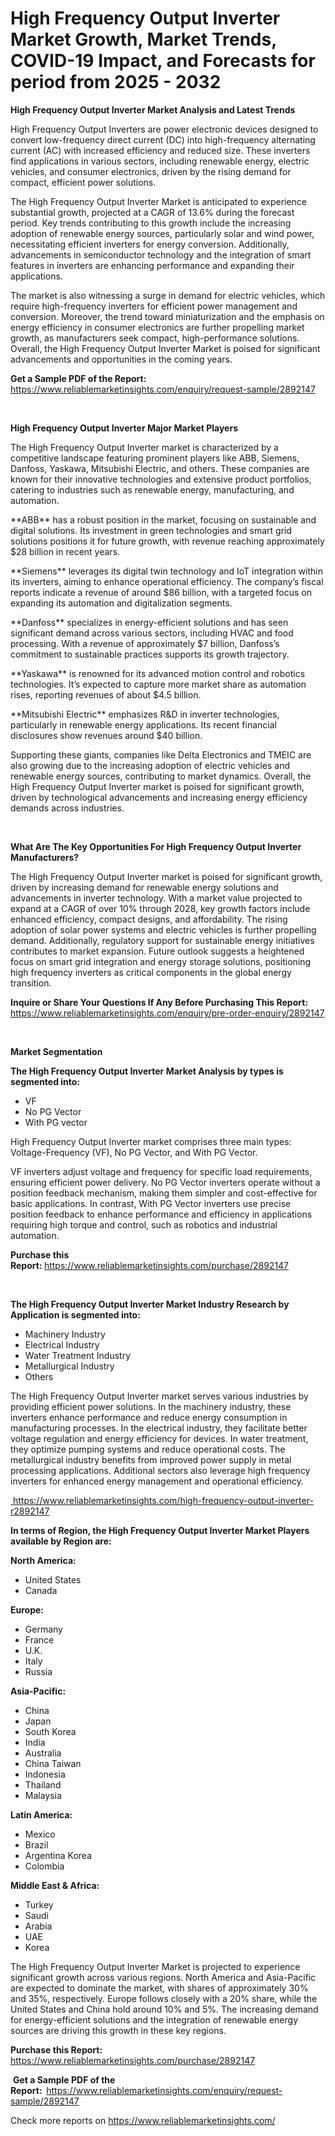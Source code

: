 <p><h1>High Frequency Output Inverter Market Growth, Market Trends, COVID-19 Impact, and Forecasts for period from 2025 - 2032</h1></p><p><strong>High Frequency Output Inverter Market Analysis and Latest Trends</strong></p>
<p><p>High Frequency Output Inverters are power electronic devices designed to convert low-frequency direct current (DC) into high-frequency alternating current (AC) with increased efficiency and reduced size. These inverters find applications in various sectors, including renewable energy, electric vehicles, and consumer electronics, driven by the rising demand for compact, efficient power solutions. </p><p>The High Frequency Output Inverter Market is anticipated to experience substantial growth, projected at a CAGR of 13.6% during the forecast period. Key trends contributing to this growth include the increasing adoption of renewable energy sources, particularly solar and wind power, necessitating efficient inverters for energy conversion. Additionally, advancements in semiconductor technology and the integration of smart features in inverters are enhancing performance and expanding their applications.</p><p>The market is also witnessing a surge in demand for electric vehicles, which require high-frequency inverters for efficient power management and conversion. Moreover, the trend toward miniaturization and the emphasis on energy efficiency in consumer electronics are further propelling market growth, as manufacturers seek compact, high-performance solutions. Overall, the High Frequency Output Inverter Market is poised for significant advancements and opportunities in the coming years.</p></p>
<p><strong>Get a Sample PDF of the Report:&nbsp;</strong> <a href="https://www.reliablemarketinsights.com/enquiry/request-sample/2892147?utm_campaign=2002&utm_medium=2&utm_source=Github&utm_content=ia&utm_term=15032025&utm_id=high-frequency-output-inverter">https://www.reliablemarketinsights.com/enquiry/request-sample/2892147</a></p>
<p>&nbsp;</p>
<p><strong>High Frequency Output Inverter Major Market Players</strong></p>
<p><p>The High Frequency Output Inverter market is characterized by a competitive landscape featuring prominent players like ABB, Siemens, Danfoss, Yaskawa, Mitsubishi Electric, and others. These companies are known for their innovative technologies and extensive product portfolios, catering to industries such as renewable energy, manufacturing, and automation.</p><p>**ABB** has a robust position in the market, focusing on sustainable and digital solutions. Its investment in green technologies and smart grid solutions positions it for future growth, with revenue reaching approximately $28 billion in recent years.</p><p>**Siemens** leverages its digital twin technology and IoT integration within its inverters, aiming to enhance operational efficiency. The company’s fiscal reports indicate a revenue of around $86 billion, with a targeted focus on expanding its automation and digitalization segments.</p><p>**Danfoss** specializes in energy-efficient solutions and has seen significant demand across various sectors, including HVAC and food processing. With a revenue of approximately $7 billion, Danfoss’s commitment to sustainable practices supports its growth trajectory.</p><p>**Yaskawa** is renowned for its advanced motion control and robotics technologies. It’s expected to capture more market share as automation rises, reporting revenues of about $4.5 billion.</p><p>**Mitsubishi Electric** emphasizes R&D in inverter technologies, particularly in renewable energy applications. Its recent financial disclosures show revenues around $40 billion.</p><p>Supporting these giants, companies like Delta Electronics and TMEIC are also growing due to the increasing adoption of electric vehicles and renewable energy sources, contributing to market dynamics. Overall, the High Frequency Output Inverter market is poised for significant growth, driven by technological advancements and increasing energy efficiency demands across industries.</p></p>
<p>&nbsp;</p>
<p><strong>What Are The Key Opportunities For High Frequency Output Inverter Manufacturers?</strong></p>
<p><p>The High Frequency Output Inverter market is poised for significant growth, driven by increasing demand for renewable energy solutions and advancements in inverter technology. With a market value projected to expand at a CAGR of over 10% through 2028, key growth factors include enhanced efficiency, compact designs, and affordability. The rising adoption of solar power systems and electric vehicles is further propelling demand. Additionally, regulatory support for sustainable energy initiatives contributes to market expansion. Future outlook suggests a heightened focus on smart grid integration and energy storage solutions, positioning high frequency inverters as critical components in the global energy transition.</p></p>
<p><strong>Inquire or Share Your Questions If Any Before Purchasing This Report:</strong> <a href="https://www.reliablemarketinsights.com/enquiry/pre-order-enquiry/2892147?utm_campaign=2002&utm_medium=2&utm_source=Github&utm_content=ia&utm_term=15032025&utm_id=high-frequency-output-inverter">https://www.reliablemarketinsights.com/enquiry/pre-order-enquiry/2892147</a></p>
<p>&nbsp;</p>
<p><strong>Market Segmentation</strong></p>
<p><strong>The High Frequency Output Inverter Market Analysis by types is segmented into:</strong></p>
<p><ul><li>VF</li><li>No PG Vector</li><li>With PG vector</li></ul></p>
<p><p>High Frequency Output Inverter market comprises three main types: Voltage-Frequency (VF), No PG Vector, and With PG Vector. </p><p>VF inverters adjust voltage and frequency for specific load requirements, ensuring efficient power delivery. No PG Vector inverters operate without a position feedback mechanism, making them simpler and cost-effective for basic applications. In contrast, With PG Vector inverters use precise position feedback to enhance performance and efficiency in applications requiring high torque and control, such as robotics and industrial automation.</p></p>
<p><strong>Purchase this Report:&nbsp;</strong><a href="https://www.reliablemarketinsights.com/purchase/2892147?utm_campaign=2002&utm_medium=2&utm_source=Github&utm_content=ia&utm_term=15032025&utm_id=high-frequency-output-inverter">https://www.reliablemarketinsights.com/purchase/2892147</a></p>
<p>&nbsp;</p>
<p><strong>The High Frequency Output Inverter Market Industry Research by Application is segmented into:</strong></p>
<p><ul><li>Machinery Industry</li><li>Electrical Industry</li><li>Water Treatment Industry</li><li>Metallurgical Industry</li><li>Others</li></ul></p>
<p><p>The High Frequency Output Inverter market serves various industries by providing efficient power solutions. In the machinery industry, these inverters enhance performance and reduce energy consumption in manufacturing processes. In the electrical industry, they facilitate better voltage regulation and energy efficiency for devices. In water treatment, they optimize pumping systems and reduce operational costs. The metallurgical industry benefits from improved power supply in metal processing applications. Additional sectors also leverage high frequency inverters for enhanced energy management and operational efficiency.</p></p>
<p><a href="https://www.reliablemarketinsights.com/high-frequency-output-inverter-r2892147?utm_campaign=2002&utm_medium=2&utm_source=Github&utm_content=ia&utm_term=15032025&utm_id=high-frequency-output-inverter">&nbsp;https://www.reliablemarketinsights.com/high-frequency-output-inverter-r2892147</a></p>
<p><strong>In terms of Region, the High Frequency Output Inverter Market Players available by Region are:</strong></p>
<p>
    <p> <strong> North America: </strong>
        <ul>
            <li>United States</li>
            <li>Canada</li>
        </ul>
        </p> 
    <p> <strong> Europe: </strong>
        <ul>
            <li>Germany</li>
            <li>France</li>
            <li>U.K.</li>
            <li>Italy</li>
            <li>Russia</li>
        </ul>
        </p> 
    <p> <strong> Asia-Pacific: </strong>
        <ul>
            <li>China</li>
            <li>Japan</li>
            <li>South Korea</li>
            <li>India</li>
            <li>Australia</li>
            <li>China Taiwan</li>
            <li>Indonesia</li>
            <li>Thailand</li>
            <li>Malaysia</li>
        </ul>
        </p> 
    <p> <strong> Latin America: </strong>
        <ul>
            <li>Mexico</li>
            <li>Brazil</li>
            <li>Argentina Korea</li>
            <li>Colombia</li>
        </ul>
        </p> 
    <p> <strong> Middle East & Africa: </strong>
        <ul>
            <li>Turkey</li>
            <li>Saudi</li>
            <li>Arabia</li>
            <li>UAE</li>
            <li>Korea</li>
        </ul>
    </p>
    </p>
<p><p>The High Frequency Output Inverter Market is projected to experience significant growth across various regions. North America and Asia-Pacific are expected to dominate the market, with shares of approximately 30% and 35%, respectively. Europe follows closely with a 20% share, while the United States and China hold around 10% and 5%. The increasing demand for energy-efficient solutions and the integration of renewable energy sources are driving this growth in these key regions.</p></p>
<p><strong>Purchase this Report: </strong><a href="https://www.reliablemarketinsights.com/purchase/2892147?utm_campaign=2002&utm_medium=2&utm_source=Github&utm_content=ia&utm_term=15032025&utm_id=high-frequency-output-inverter">https://www.reliablemarketinsights.com/purchase/2892147</a></p>
<p>&nbsp;<strong>Get a Sample PDF of the Report:&nbsp;&nbsp;</strong><a href="https://www.reliablemarketinsights.com/enquiry/request-sample/2892147?utm_campaign=2002&utm_medium=2&utm_source=Github&utm_content=ia&utm_term=15032025&utm_id=high-frequency-output-inverter">https://www.reliablemarketinsights.com/enquiry/request-sample/2892147</a></p>
<p><strong></strong></p>
<p>Check more reports on <a href="https://www.reliablemarketinsights.com/?utm_campaign=2002&utm_medium=2&utm_source=Github&utm_content=ia&utm_term=15032025&utm_id=high-frequency-output-inverter">https://www.reliablemarketinsights.com/</a></p>